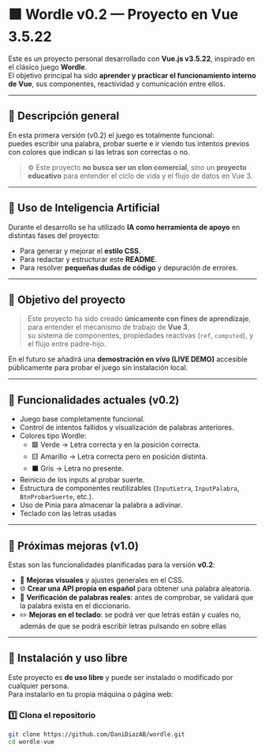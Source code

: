 # 🟩 Wordle v0.2 — Proyecto en Vue 3.5.22

Este es un proyecto personal desarrollado con **Vue.js v3.5.22**, inspirado en el clásico juego **Wordle**.  
El objetivo principal ha sido **aprender y practicar el funcionamiento interno de Vue**, sus componentes, reactividad y comunicación entre ellos.

---

## 🚀 Descripción general

En esta primera versión (v0.2) el juego es totalmente funcional:  
puedes escribir una palabra, probar suerte e ir viendo tus intentos previos con colores que indican si las letras son correctas o no.

> ⚙️ Este proyecto **no busca ser un clon comercial**, sino un **proyecto educativo** para entender el ciclo de vida y el flujo de datos en Vue 3.

---

## 🧠 Uso de Inteligencia Artificial

Durante el desarrollo se ha utilizado **IA como herramienta de apoyo** en distintas fases del proyecto:
- Para generar y mejorar el **estilo CSS**.
- Para redactar y estructurar este **README**.
- Para resolver **pequeñas dudas de código** y depuración de errores.

---

## 🎯 Objetivo del proyecto

> Este proyecto ha sido creado **únicamente con fines de aprendizaje**, para entender el mecanismo de trabajo de **Vue 3**,  
su sistema de componentes, propiedades reactivas (`ref`, `computed`), y el flujo entre padre-hijo.

En el futuro se añadirá una **demostración en vivo (LIVE DEMO)** accesible públicamente para probar el juego sin instalación local.

---

## 🧩 Funcionalidades actuales (v0.2)

- Juego base completamente funcional.
- Control de intentos fallidos y visualización de palabras anteriores.
- Colores tipo Wordle:
  - 🟩 Verde → Letra correcta y en la posición correcta.
  - 🟨 Amarillo → Letra correcta pero en posición distinta.
  - ⬛ Gris → Letra no presente.
- Reinicio de los inputs al probar suerte.
- Estructura de componentes reutilizables (`InputLetra`, `InputPalabra`, `BtnProbarSuerte`, etc.).
- Uso de Pinia para almacenar la palabra a adivinar.
- Teclado con las letras usadas

---

## 🔮 Próximas mejoras (v1.0)

Estas son las funcionalidades planificadas para la versión **v0.2**:

- 🎨 **Mejoras visuales** y ajustes generales en el CSS.  
- 🌐 **Crear una API propia en español** para obtener una palabra aleatoria.  
- 📖 **Verificación de palabras reales**: antes de comprobar, se validará que la palabra exista en el diccionario.  
- ✏️ **Mejoras en el teclado**: se podrá ver que letras están y cuales no, además de que se podrá escribir letras pulsando en sobre ellas
---

## 🧰 Instalación y uso libre

Este proyecto es **de uso libre** y puede ser instalado o modificado por cualquier persona.  
Para instalarlo en tu propia máquina o página web:

### 1️⃣ Clona el repositorio
```bash
git clone https://github.com/DaniDiazAB/wordle.git
cd wordle-vue
